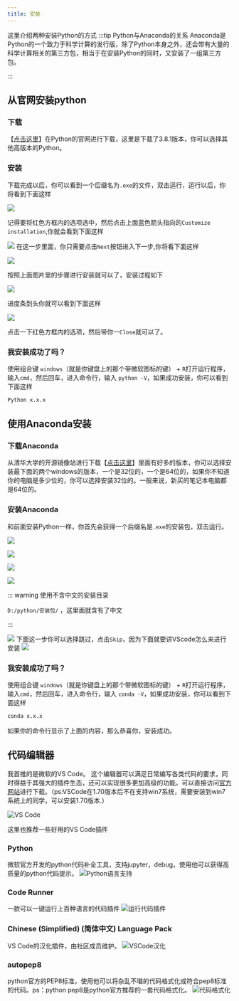 ```yaml
---
title: 安装
---
```


这里介绍两种安装Python的方式
:::tip Python与Anaconda的关系
Anaconda是Python的一个致力于科学计算的发行版，除了Python本身之外，还会带有大量的科学计算相关的第三方包，相当于在安装Python的同时，又安装了一组第三方包。

:::

## 从官网安装python

### 下载
【[点击这里](https://www.python.org/downloads/python-381)】在Python的官网进行下载，这里是下载了3.8.1版本，你可以选择其他高版本的Python。


### 安装
下载完成以后，你可以看到一个后缀名为`.exe`的文件，双击运行，运行以后，你将看到下面这样

![](/python/install/python/install_python-01.webp)

记得要将红色方框内的选项选中，然后点击上面蓝色箭头指向的`Customize installation`,你就会看到下面这样

![](/python/install/python/install_python-02.webp)
在这一步里面，你只需要点击`Next`按钮进入下一步,你将看下面这样

![](/python/install/python/install_python-03.webp)

按照上面图片里的步骤进行安装就可以了，安装过程如下

![](/python/install/python/install_python-04.webp)

进度条到头你就可以看到下面这样

![](/python/install/python/py-05.webp)

点击一下红色方框内的选项，然后带你一`Close`就可以了。

### 我安装成功了吗？

使用组合键 `windows`（就是你键盘上的那个带微软图标的键） + `R`打开运行程序，输入`cmd`，然后回车，进入命令行，输入 `python -V`，如果成功安装，你可以看到下面这样

```bash
Python x.x.x
```

## 使用Anaconda安装

### 下载Anaconda

从清华大学的开源镜像站进行下载【[点击这里](https://mirrors.tuna.tsinghua.edu.cn/anaconda/archive/)】里面有好多的版本，你可以选择安装最下面的两个windows的版本，一个是32位的，一个是64位的，如果你不知道你的电脑是多少位的，你可以选择安装32位的。一般来说，新买的笔记本电脑都是64位的。
### 安装Anaconda

和前面安装Python一样，你首先会获得一个后缀名是`.exe`的安装包，双击运行。

![](/python/install/anaconda/a-02.webp)

![](/python/install/anaconda/a-03.webp)

![](/python/install/anaconda/a-04.webp)

![](/python/install/anaconda/a-05.webp)

::: warning 使用不含中文的安装目录

`D:/python/安装包/` ，这里面就含有了中文


:::

![](/python/install/anaconda/a-06.webp)
下面这一步你可以选择跳过，点击`Skip`，因为下面就要讲VScode怎么来进行安装
![](/python/install/anaconda/a-08.webp)

### 我安装成功了吗？
使用组合键 `windows`（就是你键盘上的那个带微软图标的键） + `R`打开运行程序，输入`cmd`，然后回车，进入命令行，输入 `conda -V`，如果成功安装，你可以看到下面这样
```bash
conda x.x.x
```
如果你的命令行显示了上面的内容，那么恭喜你，安装成功。


## 代码编辑器
我首推的是微软的VS Code。
这个编辑器可以满足日常编写各类代码的要求，同时得益于其强大的插件生态，还可以实现很多更加高级的功能。可以直接访问[官方网站](https://code.visualstudio.com/)进行下载。（ps:VSCode在1.70版本后不在支持win7系统，需要安装到win7系统上的同学，可以安装1.70版本.）

![VS Code](/python/install/vscode.webp)

这里也推荐一些好用的VS Code插件
### Python
微软官方开发的python代码补全工具，支持jupyter，debug，使用他可以获得高质量的python代码提示。
![Python语言支持](/python/install/python-ext.webp)

### Code Runner
一款可以一键运行上百种语言的代码插件
![运行代码插件](/python/install/code-runner.webp)

### Chinese (Simplified) (简体中文) Language Pack
VS Code的汉化插件，由社区成员维护。
![VSCode汉化](/python/install/chinese.webp)

### autopep8
python官方的PEP8标准，使用他可以将杂乱不堪的代码格式化成符合pep8标准的代码。ps：python pep8是python官方推荐的一套代码格式化。
![代码格式化](/python/install/autopep8.webp)
